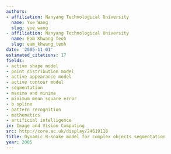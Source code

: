 ```yaml
---
authors:
- affiliation: Nanyang Technological University
  name: Yue Wang
  slug: yue_wang
- affiliation: Nanyang Technological University
  name: Eam Khwang Teoh
  slug: eam_khwang_teoh
date: '2005-11-01'
estimated_citations: 17
fields:
- active shape model
- point distribution model
- active appearance model
- active contour model
- segmentation
- maxima and minima
- minimum mean square error
- b spline
- pattern recognition
- mathematics
- artificial intelligence
in: Image and Vision Computing
src: http://core.ac.uk/display/24619118
title: Dynamic B-snake model for complex objects segmentation
year: 2005
---
```

